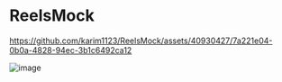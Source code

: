 # ReelsMock

https://github.com/karim1123/ReelsMock/assets/40930427/7a221e04-0b0a-4828-94ec-3b1c6492ca12

![image](https://github.com/karim1123/ReelsMock/assets/40930427/8afa8682-b803-402b-959f-d91240249f4b)
